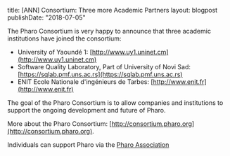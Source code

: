 title: [ANN] Consortium: Three more Academic Partnerslayout: blogpostpublishDate: "2018-07-05"The Pharo Consortium is very happy to announce that three academic institutions have joined the consortium:- University of Yaoundé 1:  [http://www.uy1.uninet.cm](http://www.uy1.uninet.cm)- Software Quality Laboratory, Part of University of Novi Sad: [https://sqlab.pmf.uns.ac.rs](https://sqlab.pmf.uns.ac.rs)- ENIT Ecole Nationale d'ingénieurs de Tarbes: [http://www.enit.fr](http://www.enit.fr)The goal of the Pharo Consortium is to allow companies and institutions tosupport the ongoing development and future of Pharo.More about the Pharo Consortium: [http://consortium.pharo.org](http://consortium.pharo.org).Individuals can support Pharo via the [Pharo Association](http://association.pharo.org)